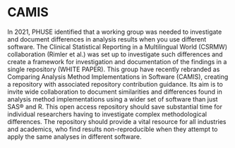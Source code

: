 # CAMIS

In 2021, PHUSE identified that a working group was needed to investigate and document differences in analysis results when you use different software.  The Clinical Statistical Reporting in a Multilingual World (CSRMW) collaboration (Rimler et al.) was set up to investigate such differences and create a framework for investigation and documentation of the findings in a single repository (WHITE PAPER).  This group have recently rebranded as Comparing Analysis Method Implementations in Software (CAMIS), creating a repository with associated repository contribution guidance. Its aim is to invite wide collaboration to document similarities and differences found in analysis method implementations using a wider set of software than just SAS® and R. This open access repository should save substantial time for individual researchers having to investigate complex methodological differences.  The repository should provide a vital resource for all industries and academics, who find results non-reproducible when they attempt to apply the same analyses in different software.
